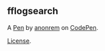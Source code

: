fflogsearch
-----------


A [Pen](https://codepen.io/anonrem/pen/ZEGdaxy) by [anonrem](https://codepen.io/anonrem) on [CodePen](https://codepen.io).

[License](https://codepen.io/anonrem/pen/ZEGdaxy/license).
